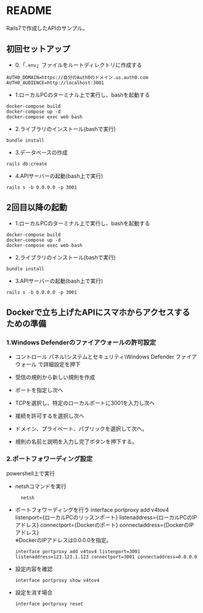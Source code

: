 # README
Rails7で作成したAPIのサンプル。

## 初回セットアップ
- 0.「`.env`」ファイルをルートディレクトリに作成する

```
AUTH0_DOMAIN=https://自分のAuth0のドメイン.us.auth0.com
AUTH0_AUDIENCE=http://localhost:3001
```

- 1.ローカルPCのターミナル上で実行し、bashを起動する
``` 
docker-compose build
docker-compose up -d
docker-compose exec web bash

```

- 2.ライブラリのインストール(bashで実行)
```
bundle install
```

- 3.データベースの作成
```
rails db:create
```


- 4.APIサーバーの起動(bash上で実行)
```
rails s -b 0.0.0.0 -p 3001
```




## 2回目以降の起動
- 1.ローカルPCのターミナル上で実行し、bashを起動する
``` 
docker-compose build
docker-compose up -d
docker-compose exec web bash

```

- 2.ライブラリのインストール(bashで実行)
```
bundle install
```

- 3.APIサーバーの起動(bash上で実行)
```
rails s -b 0.0.0.0 -p 3001

```


## Dockerで立ち上げたAPIにスマホからアクセスするための準備

### 1.Windows Defenderのファイアウォールの許可設定
- コントロール パネル\システムとセキュリティ\Windows Defender ファイアウォール
で詳細設定を押下

- 受信の規則から新しい規則を作成
- ポートを指定し次へ
- TCPを選択し、特定のローカルポートに3001を入力し次へ
- 接続を許可するを選択し次へ
- ドメイン、プライベート、パブリックを選択して次へ。
- 規則の名前と説明を入力し完了ボタンを押下する。


### 2.ポートフォワーディング設定
powershell上で実行
- netshコマンドを実行
  ```
    netsh
  ```

- ポートフォワーディングを行う
interface portproxy add v4tov4 listenport={ローカルPCのリッスンポート} listenaddress={ローカルPCのIPアドレス} connectport={Dockerのポート} connectaddress={DockerのIPアドレス}  
  ※DockerのIPアドレスは0.0.0.0を指定。
  ```
  interface portproxy add v4tov4 listenport=3001 listenaddress=123.123.1.123 connectport=3001 connectaddress=0.0.0.0
  ```



- 設定内容を確認
  ```
  interface portproxy show v4tov4
  ```

- 設定を消す場合
  ```
  interface portproxy reset
  ```